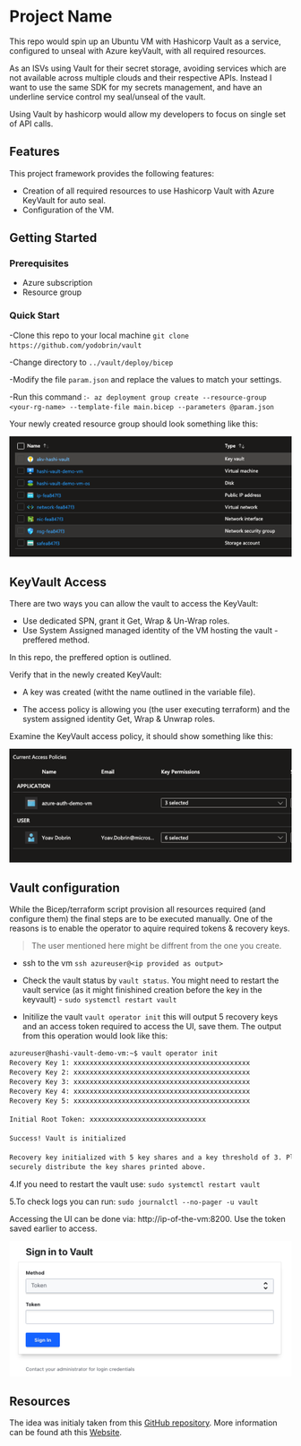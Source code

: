 # Project Name

This repo would spin up an Ubuntu VM with Hashicorp Vault as a service, configured to unseal with Azure keyVault, with all required resources.

As an ISVs using Vault for their secret storage, avoiding services which are not available across multiple clouds and their respective APIs. Instead I want to use the same SDK for my secrets management, and have an underline service control my seal/unseal of the vault.

Using Vault by hashicorp would allow my developers to focus on single set of API calls.

## Features

This project framework provides the following features:

* Creation of all required resources to use Hashicorp Vault with Azure KeyVault for auto seal.
* Configuration of the VM.

## Getting Started

### Prerequisites

* Azure subscription
* Resource group

### Quick Start

-Clone this repo to your local machine ```git clone https://github.com/yodobrin/vault```

-Change directory to ```../vault/deploy/bicep```

-Modify the file ```param.json``` and replace the values to match your settings.

-Run this command :```- az deployment group create --resource-group <your-rg-name> --template-file main.bicep --parameters @param.json```

Your newly created resource group should look something like this:

![resource group content](./media/rg_contnet.png)

## KeyVault Access

There are two ways you can allow the vault to access the KeyVault:

* Use dedicated SPN, grant it Get, Wrap & Un-Wrap roles.
* Use System Assigned managed identity of the VM hosting the vault - preffered method.

In this repo, the preffered option is outlined.

Verify that in the newly created KeyVault:

* A key was created (witht the name outlined in the variable file).

* The access policy is allowing you (the user executing terraform) and the system assigned identity Get, Wrap & Unwrap roles.

Examine the KeyVault access policy, it should show something like this:

![policies](./media/akv_policies.png)

## Vault configuration

While the Bicep/terraform script provision all resources required (and configure them) the final steps are to be executed manually. One of the reasons is to enable the operator to aquire required tokens & recovery keys.

> The user mentioned here might be diffrent from the one you create.

* ssh to the vm ```ssh azureuser@<ip provided as output>```

* Check the vault status by ```vault status```. You might need to restart the vault service (as it might finishined creation before the key in the keyvault) - ```sudo systemctl restart vault```

* Initilize the vault ```vault operator init``` this will output 5 recovery keys and an access token required to access the UI, save them. The output from this operation would look like this:

```bash
azureuser@hashi-vault-demo-vm:~$ vault operator init
Recovery Key 1: xxxxxxxxxxxxxxxxxxxxxxxxxxxxxxxxxxxxxxxxxxxx
Recovery Key 2: xxxxxxxxxxxxxxxxxxxxxxxxxxxxxxxxxxxxxxxxxxxx
Recovery Key 3: xxxxxxxxxxxxxxxxxxxxxxxxxxxxxxxxxxxxxxxxxxxx
Recovery Key 4: xxxxxxxxxxxxxxxxxxxxxxxxxxxxxxxxxxxxxxxxxxxx
Recovery Key 5: xxxxxxxxxxxxxxxxxxxxxxxxxxxxxxxxxxxxxxxxxxxx

Initial Root Token: xxxxxxxxxxxxxxxxxxxxxxxxxxxxx

Success! Vault is initialized

Recovery key initialized with 5 key shares and a key threshold of 3. Please
securely distribute the key shares printed above.
```

4.If you need to restart the vault use: ```sudo systemctl restart vault```

5.To check logs you can run: ```sudo journalctl --no-pager -u vault```

Accessing the UI can be done via: http://ip-of-the-vm:8200. Use the token saved earlier to access.

![login to vault](./media/login_to_vault.png)

## Resources

The idea was initialy taken from this [GitHub repository](https://github.com/hashicorp/vault). More information can be found ath this [Website](https://www.vaultproject.io).
